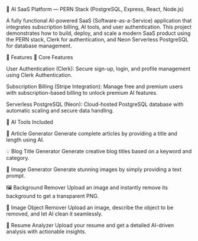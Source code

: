 🧠 AI SaaS Platform — PERN Stack (PostgreSQL, Express, React, Node.js)

A fully functional AI-powered SaaS (Software-as-a-Service) application that integrates subscription billing, AI tools, and user authentication. This project demonstrates how to build, deploy, and scale a modern SaaS product using the PERN stack, Clerk for authentication, and Neon Serverless PostgreSQL for database management.

🚀 Features
🧩 Core Features

User Authentication (Clerk):
Secure sign-up, login, and profile management using Clerk Authentication.

Subscription Billing (Stripe Integration):
Manage free and premium users with subscription-based billing to unlock premium AI features.

Serverless PostgreSQL (Neon):
Cloud-hosted PostgreSQL database with automatic scaling and secure data handling.

🤖 AI Tools Included

📝 Article Generator
Generate complete articles by providing a title and length using AI.

💡 Blog Title Generator
Generate creative blog titles based on a keyword and category.

🎨 Image Generator
Generate stunning images by simply providing a text prompt.

🖼️ Background Remover
Upload an image and instantly remove its background to get a transparent PNG.

🧽 Image Object Remover
Upload an image, describe the object to be removed, and let AI clean it seamlessly.

📄 Resume Analyzer
Upload your resume and get a detailed AI-driven analysis with actionable insights.